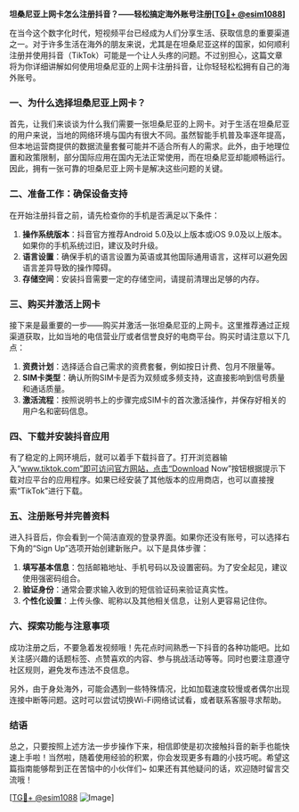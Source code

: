 **坦桑尼亚上网卡怎么注册抖音？——轻松搞定海外账号注册[[TG💪+ @esim1088](https://t.me/s/esim1088)]**

在当今这个数字化时代，短视频平台已经成为人们分享生活、获取信息的重要渠道之一。对于许多生活在海外的朋友来说，尤其是在坦桑尼亚这样的国家，如何顺利注册并使用抖音（TikTok）可能是一个让人头疼的问题。不过别担心，这篇文章将为你详细讲解如何使用坦桑尼亚的上网卡注册抖音，让你轻轻松松拥有自己的海外账号。

### 一、为什么选择坦桑尼亚上网卡？

首先，让我们来谈谈为什么我们需要一张坦桑尼亚的上网卡。对于生活在坦桑尼亚的用户来说，当地的网络环境与国内有很大不同。虽然智能手机普及率逐年提高，但本地运营商提供的数据流量套餐可能并不适合所有人的需求。此外，由于地理位置和政策限制，部分国际应用在国内无法正常使用，而在坦桑尼亚却能顺畅运行。因此，拥有一张可靠的坦桑尼亚上网卡是解决这些问题的关键。

### 二、准备工作：确保设备支持

在开始注册抖音之前，请先检查你的手机是否满足以下条件：

1. **操作系统版本**：抖音官方推荐Android 5.0及以上版本或iOS 9.0及以上版本。如果你的手机系统过旧，建议及时升级。
2. **语言设置**：确保手机的语言设置为英语或其他国际通用语言，这样可以避免因语言差异导致的操作障碍。
3. **存储空间**：安装抖音需要一定的存储空间，请提前清理出足够的内存。

### 三、购买并激活上网卡

接下来是最重要的一步——购买并激活一张坦桑尼亚的上网卡。这里推荐通过正规渠道获取，比如当地的电信营业厅或者信誉良好的电商平台。购买时请注意以下几点：

1. **资费计划**：选择适合自己需求的资费套餐，例如按日计费、包月不限量等。
2. **SIM卡类型**：确认所购SIM卡是否为双频或多频支持，这直接影响到信号质量和通话质量。
3. **激活流程**：按照说明书上的步骤完成SIM卡的首次激活操作，并保存好相关的用户名和密码信息。

### 四、下载并安装抖音应用

有了稳定的上网环境后，就可以着手下载抖音了。打开浏览器输入“www.tiktok.com”即可访问官方网站，点击“Download Now”按钮根据提示下载对应平台的应用程序。如果已经安装了其他版本的应用商店，也可以直接搜索“TikTok”进行下载。

### 五、注册账号并完善资料

进入抖音后，你会看到一个简洁直观的登录界面。如果你还没有账号，可以选择右下角的“Sign Up”选项开始创建新账户。以下是具体步骤：

1. **填写基本信息**：包括邮箱地址、手机号码以及设置密码。为了安全起见，建议使用强密码组合。
2. **验证身份**：通常会要求输入收到的短信验证码来验证真实性。
3. **个性化设置**：上传头像、昵称以及其他相关信息，让别人更容易记住你。

### 六、探索功能与注意事项

成功注册之后，不要急着发视频哦！先花点时间熟悉一下抖音的各种功能吧。比如关注感兴趣的话题标签、点赞喜欢的内容、参与挑战活动等等。同时也要注意遵守社区规则，避免发布违法不良信息。

另外，由于身处海外，可能会遇到一些特殊情况，比如加载速度较慢或者偶尔出现连接中断等问题。这时可以尝试切换Wi-Fi网络试试看，或者联系客服寻求帮助。

### 结语

总之，只要按照上述方法一步步操作下来，相信即使是初次接触抖音的新手也能快速上手啦！当然啦，随着使用经验的积累，你会发现更多有趣的小技巧呢。希望这篇指南能够帮到正在苦恼中的小伙伴们~ 如果还有其他疑问的话，欢迎随时留言交流哦！

[[TG💪+ @esim1088](https://t.me/s/esim1088) ![Image](https://i.postimg.cc/4NQfJmqS/Snipaste-2025-05-13-00-14-12.png)]